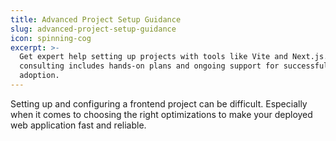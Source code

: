 ```yaml
---
title: Advanced Project Setup Guidance
slug: advanced-project-setup-guidance
icon: spinning-cog
excerpt: >-
  Get expert help setting up projects with tools like Vite and Next.js. Our
  consulting includes hands-on plans and ongoing support for successful
  adoption.
---
```


Setting up and configuring a frontend project can be difficult. Especially when it comes to choosing the right optimizations to make your deployed web application fast and reliable.
